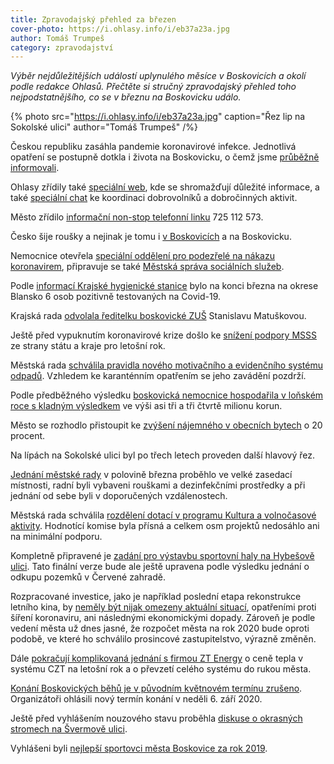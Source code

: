 ```yaml
---
title: Zpravodajský přehled za březen
cover-photo: https://i.ohlasy.info/i/eb37a23a.jpg
author: Tomáš Trumpeš
category: zpravodajství
---
```


*Výběr nejdůležitějších událostí uplynulého měsíce v Boskovicích a okolí podle redakce Ohlasů. Přečtěte si stručný zpravodajský přehled toho nejpodstatnějšího, co se v březnu na Boskovicku událo.*

{% photo src="https://i.ohlasy.info/i/eb37a23a.jpg" caption="Řez lip na Sokolské ulici" author="Tomáš Trumpeš" /%}

Českou republiku zasáhla pandemie koronavirové infekce. Jednotlivá opatření se postupně dotkla i života na Boskovicku, o čemž jsme [průběžně informovali](https://ohlasy.info/clanky/2020/03/koronavirus-opatreni.html).

Ohlasy zřídily také [speciální web](https://korona.ohlasy.info/), kde se shromažďují důležité informace, a také [speciální chat](http://bit.ly/koronabce) ke koordinaci dobrovolníků a dobročinných aktivit.

Město zřídilo [informační non-stop telefonní linku](https://boskovice.cz/mesto-boskovice-zridilo-pro-obcany-informacni-non-stop-linku/d-38948) 725 112 573.

Česko šije roušky a nejinak je tomu i [v Boskovicích](https://ohlasy.info/clanky/2020/03/rousky.html) a na Boskovicku.

Nemocnice otevřela [speciální oddělení pro podezřelé na nákazu koronavirem](https://ohlasy.info/clanky/2020/03/rozhovor-stepansky.html), připravuje se také [Městská správa sociálních služeb](https://ohlasy.info/clanky/2020/03/rozhovor-sankova.html).

Podle [informací Krajské hygienické stanice](http://khsbrno.cz/admin/upload/aktuality/86_130_aktuality.pdf) bylo na konci března na okrese Blansko 6 osob pozitivně testovaných na Covid-19.

Krajská rada [odvolala ředitelku boskovické ZUŠ](https://ohlasy.info/clanky/2020/03/matuskova-odvolana.html) Stanislavu Matuškovou.

Ještě před vypuknutím koronavirové krize došlo ke [snížení podpory MSSS](https://ohlasy.info/clanky/2020/03/z-radnice.html) ze strany státu a kraje pro letošní rok.

Městská rada [schválila pravidla nového motivačního a evidenčního systému odpadů](https://ohlasy.info/clanky/2020/03/z-radnice.html). Vzhledem ke karanténním opatřením se jeho zavádění pozdrží.

Podle předběžného výsledku [boskovická nemocnice hospodařila v loňském roce s kladným výsledkem](https://ohlasy.info/clanky/2020/03/z-radnice.html) ve výši asi tři a tři čtvrtě milionu korun.

Město se rozhodlo přistoupit ke [zvýšení nájemného v obecních bytech](https://ohlasy.info/clanky/2020/03/z-radnice.html) o 20 procent.

Na lípách na Sokolské ulici byl po třech letech proveden další hlavový řez.

[Jednání městské rady](https://ohlasy.info/clanky/2020/03/z-radnice-2.html) v polovině března proběhlo ve velké zasedací místnosti, radní byli vybaveni rouškami a dezinfekčními prostředky a při jednání od sebe byli v doporučených vzdálenostech.

Městská rada schválila [rozdělení dotací v programu Kultura a volnočasové aktivity](https://ohlasy.info/clanky/2020/03/z-radnice-2.html). Hodnotící komise byla přísná a celkem osm projektů nedosáhlo ani na minimální podporu.

Kompletně připravené je [zadání pro výstavbu sportovní haly na Hybešově ulici](https://ohlasy.info/clanky/2020/03/z-radnice-2.html). Tato finální verze bude ale ještě upravena podle výsledku jednání o odkupu pozemků v Červené zahradě.

Rozpracované investice, jako je například poslední etapa rekonstrukce letního kina, by [neměly být nijak omezeny aktuální situací](https://ohlasy.info/clanky/2020/03/z-radnice-2.html), opatřeními proti šíření koronaviru, ani následnými ekonomickými dopady. Zároveň je podle vedení města už dnes jasné, že rozpočet města na rok 2020 bude oproti podobě, ve které ho schválilo prosincové zastupitelstvo, výrazně změněn.

Dále [pokračují komplikovaná jednání s firmou ZT Energy](https://ohlasy.info/clanky/2020/03/z-radnice-2.html) o ceně tepla v systému CZT na letošní rok a o převzetí celého systému do rukou města.

[Konání Boskovických běhů je v původním květnovém termínu zrušeno](https://ohlasy.info/clanky/2020/03/z-radnice-2.html). Organizátoři ohlásili nový termín konání v neděli 6. září 2020.

Ještě před vyhlášením nouzového stavu proběhla [diskuse o okrasných stromech na Švermově ulici](https://boskovice.cz/mistostarosta-diskutoval-s-obcany/d-38895).

Vyhlášeni byli [nejlepší sportovci města Boskovice za rok 2019](https://boskovice.cz/boskovice-znaji-nejlepsi-sportovce-za-rok-2019/d-38875).
